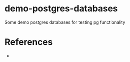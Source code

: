 # demo-postgres-databases
Some demo postgres databases for testing pg functionality



# References

- 